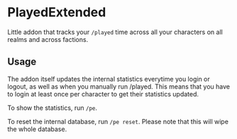 # PlayedExtended
Little addon that tracks your `/played` time across all your characters on all realms and across factions.

## Usage
The addon itself updates the internal statistics everytime you login or logout, as well as when you manually run /played. This means that you have to login at least once per character to get their statistics updated.

To show the statistics, run `/pe`.

To reset the internal database, run `/pe reset`. Please note that this will wipe the whole database.